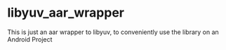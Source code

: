 # libyuv_aar_wrapper
This is just an aar wrapper to libyuv, to conveniently use the library on an Android Project
